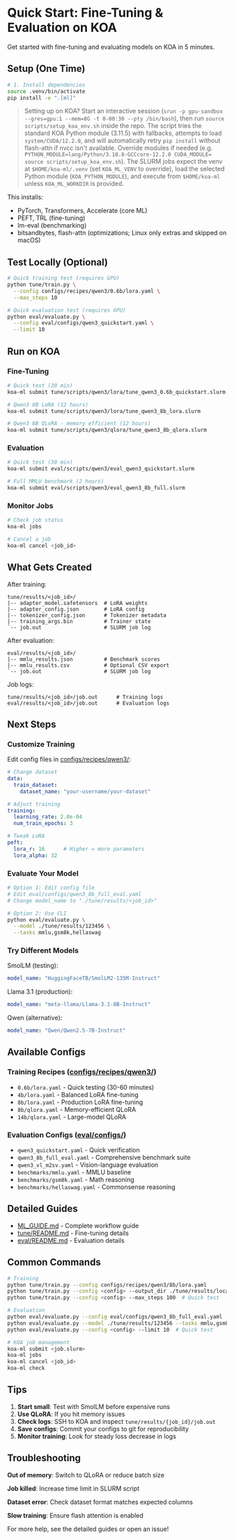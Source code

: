 # Quick Start: Fine-Tuning & Evaluation on KOA

Get started with fine-tuning and evaluating models on KOA in 5 minutes.

## Setup (One Time)

```bash
# 1. Install dependencies
source .venv/bin/activate
pip install -e ".[ml]"
```

> Setting up on KOA? Start an interactive session (`srun -p gpu-sandbox --gres=gpu:1 --mem=8G -t 0-00:30 --pty /bin/bash`), then run
> `source scripts/setup_koa_env.sh` inside the repo. The script tries the standard KOA Python module (3.11.5) with fallbacks, attempts to load `system/CUDA/12.2.0`, and will automatically retry `pip install` without flash-attn if nvcc isn't available. Override modules if needed (e.g.
> `PYTHON_MODULE=lang/Python/3.10.8-GCCcore-12.2.0 CUDA_MODULE= source scripts/setup_koa_env.sh`).
> The SLURM jobs expect the venv at `$HOME/koa-ml/.venv` (set `KOA_ML_VENV` to override), load the selected Python module (`KOA_PYTHON_MODULE`), and execute from `$HOME/koa-ml` unless `KOA_ML_WORKDIR` is provided.

This installs:
- PyTorch, Transformers, Accelerate (core ML)
- PEFT, TRL (fine-tuning)
- lm-eval (benchmarking)
- bitsandbytes, flash-attn (optimizations; Linux only extras and skipped on macOS)

## Test Locally (Optional)

```bash
# Quick training test (requires GPU)
python tune/train.py \
  --config configs/recipes/qwen3/0.6b/lora.yaml \
  --max_steps 10

# Quick evaluation test (requires GPU)
python eval/evaluate.py \
  --config eval/configs/qwen3_quickstart.yaml \
  --limit 10
```

## Run on KOA

### Fine-Tuning

```bash
# Quick test (30 min)
koa-ml submit tune/scripts/qwen3/lora/tune_qwen3_0.6b_quickstart.slurm

# Qwen3 8B LoRA (12 hours)
koa-ml submit tune/scripts/qwen3/lora/tune_qwen3_8b_lora.slurm

# Qwen3 8B QLoRA - memory efficient (12 hours)
koa-ml submit tune/scripts/qwen3/qlora/tune_qwen3_8b_qlora.slurm
```

### Evaluation

```bash
# Quick test (30 min)
koa-ml submit eval/scripts/qwen3/eval_qwen3_quickstart.slurm

# Full MMLU benchmark (2 hours)
koa-ml submit eval/scripts/qwen3/eval_qwen3_8b_full.slurm
```

### Monitor Jobs

```bash
# Check job status
koa-ml jobs

# Cancel a job
koa-ml cancel <job_id>
```

## What Gets Created

After training:
```
tune/results/<job_id>/
|-- adapter_model.safetensors  # LoRA weights
|-- adapter_config.json        # LoRA config
|-- tokenizer_config.json      # Tokenizer metadata
|-- training_args.bin          # Trainer state
`-- job.out                    # SLURM job log
```

After evaluation:
```
eval/results/<job_id>/
|-- mmlu_results.json          # Benchmark scores
|-- mmlu_results.csv           # Optional CSV export
`-- job.out                    # SLURM job log
```

Job logs:
```
tune/results/<job_id>/job.out      # Training logs
eval/results/<job_id>/job.out      # Evaluation logs
```

## Next Steps

### Customize Training

Edit config files in [configs/recipes/qwen3/](../configs/recipes/qwen3/):

```yaml
# Change dataset
data:
  train_dataset:
    dataset_name: "your-username/your-dataset"

# Adjust training
training:
  learning_rate: 2.0e-04
  num_train_epochs: 3

# Tweak LoRA
peft:
  lora_r: 16      # Higher = more parameters
  lora_alpha: 32
```

### Evaluate Your Model

```bash
# Option 1: Edit config file
# Edit eval/configs/qwen3_8b_full_eval.yaml
# Change model_name to "./tune/results/<job_id>"

# Option 2: Use CLI
python eval/evaluate.py \
  --model ./tune/results/123456 \
  --tasks mmlu,gsm8k,hellaswag
```

### Try Different Models

SmolLM (testing):
```yaml
model_name: "HuggingFaceTB/SmolLM2-135M-Instruct"
```

Llama 3.1 (production):
```yaml
model_name: "meta-llama/Llama-3.1-8B-Instruct"
```

Qwen (alternative):
```yaml
model_name: "Qwen/Qwen2.5-7B-Instruct"
```

## Available Configs

### Training Recipes ([configs/recipes/qwen3/](../configs/recipes/qwen3/))
- `0.6b/lora.yaml` - Quick testing (30-60 minutes)
- `4b/lora.yaml` - Balanced LoRA fine-tuning
- `8b/lora.yaml` - Production LoRA fine-tuning
- `8b/qlora.yaml` - Memory-efficient QLoRA
- `14b/qlora.yaml` - Large-model QLoRA

### Evaluation Configs ([eval/configs/](../eval/configs/))
- `qwen3_quickstart.yaml` - Quick verification
- `qwen3_8b_full_eval.yaml` - Comprehensive benchmark suite
- `qwen3_vl_m2sv.yaml` - Vision-language evaluation
- `benchmarks/mmlu.yaml` - MMLU baseline
- `benchmarks/gsm8k.yaml` - Math reasoning
- `benchmarks/hellaswag.yaml` - Commonsense reasoning

## Detailed Guides

- [ML_GUIDE.md](ML_GUIDE.md) - Complete workflow guide
- [tune/README.md](tune/README.md) - Fine-tuning details
- [eval/README.md](eval/README.md) - Evaluation details

## Common Commands

```bash
# Training
python tune/train.py --config configs/recipes/qwen3/8b/lora.yaml
python tune/train.py --config <config> --output_dir ./tune/results/local/my_run
python tune/train.py --config <config> --max_steps 100  # Quick test

# Evaluation
python eval/evaluate.py --config eval/configs/qwen3_8b_full_eval.yaml
python eval/evaluate.py --model ./tune/results/123456 --tasks mmlu,gsm8k
python eval/evaluate.py --config <config> --limit 10  # Quick test

# KOA job management
koa-ml submit <job.slurm>
koa-ml jobs
koa-ml cancel <job_id>
koa-ml check
```

## Tips

1. **Start small**: Test with SmolLM before expensive runs
2. **Use QLoRA**: If you hit memory issues
3. **Check logs**: SSH to KOA and inspect `tune/results/{job_id}/job.out`
4. **Save configs**: Commit your configs to git for reproducibility
5. **Monitor training**: Look for steady loss decrease in logs

## Troubleshooting

**Out of memory**: Switch to QLoRA or reduce batch size

**Job killed**: Increase time limit in SLURM script

**Dataset error**: Check dataset format matches expected columns

**Slow training**: Ensure flash attention is enabled

For more help, see the detailed guides or open an issue!
